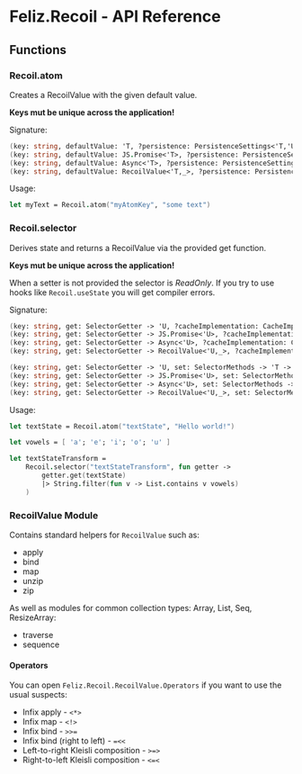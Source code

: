 # Feliz.Recoil - API Reference

## Functions

### Recoil.atom

Creates a RecoilValue with the given default value.

**Keys mut be unique across the application!**

Signature:
```fs
(key: string, defaultValue: 'T, ?persistence: PersistenceSettings<'T,'U>, ?dangerouslyAllowMutability: bool) -> RecoilValue<'T,ReadWrite>
(key: string, defaultValue: JS.Promise<'T>, ?persistence: PersistenceSettings<'T,'U>, ?dangerouslyAllowMutability: bool) -> RecoilValue<'T,ReadWrite>
(key: string, defaultValue: Async<'T>, ?persistence: PersistenceSettings<'T,'U>, ?dangerouslyAllowMutability: bool) -> RecoilValue<'T,ReadWrite>
(key: string, defaultValue: RecoilValue<'T,_>, ?persistence: PersistenceSettings<'T,'U>, ?dangerouslyAllowMutability: bool) -> RecoilValue<'T,ReadWrite>
```

Usage:
```fs
let myText = Recoil.atom("myAtomKey", "some text")
```

### Recoil.selector

Derives state and returns a RecoilValue via the provided get function.

**Keys mut be unique across the application!**

When a setter is not provided the selector is *ReadOnly*. If you try to 
use hooks like `Recoil.useState` you will get compiler errors.

Signature:
```fs
(key: string, get: SelectorGetter -> 'U, ?cacheImplementation: CacheImplementation<'U,'U>) -> RecoilValue<'U,ReadOnly>
(key: string, get: SelectorGetter -> JS.Promise<'U>, ?cacheImplementation: CacheImplementation<'U,JS.Promise<'U>>) -> RecoilValue<'U,ReadOnly>
(key: string, get: SelectorGetter -> Async<'U>, ?cacheImplementation: CacheImplementation<'U,Async<'U>>) -> RecoilValue<'U,ReadOnly>
(key: string, get: SelectorGetter -> RecoilValue<'U,_>, ?cacheImplementation: CacheImplementation<'U,RecoilValue<'U,_>>) -> RecoilValue<'U,ReadOnly>

(key: string, get: SelectorGetter -> 'U, set: SelectorMethods -> 'T -> unit, ?cacheImplementation: CacheImplementation<'U,'U>) -> RecoilValue<'U,ReadWrite>
(key: string, get: SelectorGetter -> JS.Promise<'U>, set: SelectorMethods -> 'T -> unit, ?cacheImplementation: CacheImplementation<'U,JS.Promise<'U>>) -> RecoilValue<'U,ReadWrite>
(key: string, get: SelectorGetter -> Async<'U>, set: SelectorMethods -> 'T -> unit, ?cacheImplementation: CacheImplementation<'U,Async<'U>>) -> RecoilValue<'U,ReadWrite>
(key: string, get: SelectorGetter -> RecoilValue<'U,_>, set: SelectorMethods -> 'T -> unit, ?cacheImplementation: CacheImplementation<'U,RecoilValue<'U,_>>) -> RecoilValue<'U,ReadWrite>
```

Usage:
```fs
let textState = Recoil.atom("textState", "Hello world!")

let vowels = [ 'a'; 'e'; 'i'; 'o'; 'u' ]

let textStateTransform =
    Recoil.selector("textStateTransform", fun getter ->
        getter.get(textState)
        |> String.filter(fun v -> List.contains v vowels)
    )
```

### RecoilValue Module

Contains standard helpers for `RecoilValue` such as:

* apply
* bind
* map
* unzip 
* zip

As well as modules for common collection types: Array, List, Seq, ResizeArray:
* traverse
* sequence

#### Operators

You can open `Feliz.Recoil.RecoilValue.Operators` if you want 
to use the usual suspects:

* Infix apply - `<*>`
* Infix map - `<!>`
* Infix bind - `>>=`
* Infix bind (right to left) - `=<<`
* Left-to-right Kleisli composition - `>=>`
* Right-to-left Kleisli composition - `<=<`
